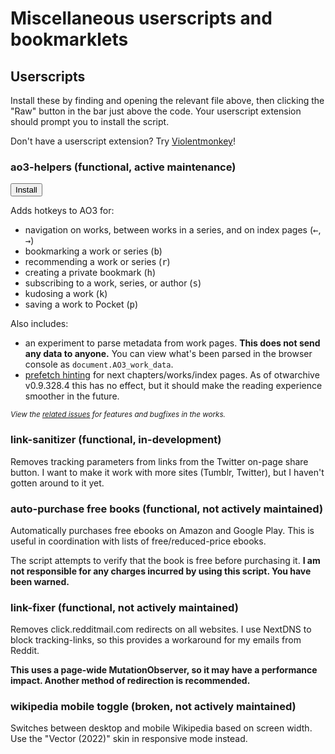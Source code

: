 # Miscellaneous userscripts and bookmarklets

## Userscripts

Install these by finding and opening the relevant file above, then clicking the
"Raw" button in the bar just above the code. Your userscript extension should
prompt you to install the script.

Don't have a userscript extension? Try
[Violentmonkey](https://violentmonkey.github.io/)!

### ao3-helpers (functional, active maintenance)

[<button>Install</button>](https://github.com/legowerewolf/Userscripts/raw/master/ao3-helpers.user.js)

Adds hotkeys to AO3 for:

- navigation on works, between works in a series, and on index pages
  (<kbd>←</kbd>, <kbd>→</kbd>)
- bookmarking a work or series (<kbd>b</kbd>)
- recommending a work or series (<kbd>r</kbd>)
- creating a private bookmark (<kbd>h</kbd>)
- subscribing to a work, series, or author (<kbd>s</kbd>)
- kudosing a work (<kbd>k</kbd>)
- saving a work to Pocket (<kbd>p</kbd>)

Also includes:

- an experiment to parse metadata from work pages. **This does not send any data
  to anyone.** You can view what's been parsed in the browser console as
  `document.AO3_work_data`.
- [prefetch hinting][mdn-prefetch-faq] for next chapters/works/index pages. As
  of otwarchive v0.9.328.4 this has no effect, but it should make the reading
  experience smoother in the future.

<small>_View the
[related issues](https://github.com/legowerewolf/Userscripts/issues?q=is%3Aissue+is%3Aopen+label%3Aao3-helpers)
for features and bugfixes in the works._</small>

### link-sanitizer (functional, in-development)

Removes tracking parameters from links from the Twitter on-page share button. I
want to make it work with more sites (Tumblr, Twitter), but I haven't gotten
around to it yet.

### auto-purchase free books (functional, not actively maintained)

Automatically purchases free ebooks on Amazon and Google Play. This is useful in
coordination with lists of free/reduced-price ebooks.

The script attempts to verify that the book is free before purchasing it. **I am
not responsible for any charges incurred by using this script. You have been
warned.**

### link-fixer (functional, not actively maintained)

Removes click.redditmail.com redirects on all websites. I use NextDNS to block
tracking-links, so this provides a workaround for my emails from Reddit.

**This uses a page-wide MutationObserver, so it may have a performance impact.
Another method of redirection is recommended.**

### wikipedia mobile toggle (broken, not actively maintained)

Switches between desktop and mobile Wikipedia based on screen width. Use the
"Vector (2022)" skin in responsive mode instead.

[mdn-prefetch-faq]:
	https://developer.mozilla.org/en-US/docs/Web/HTTP/Link_prefetching_FAQ
